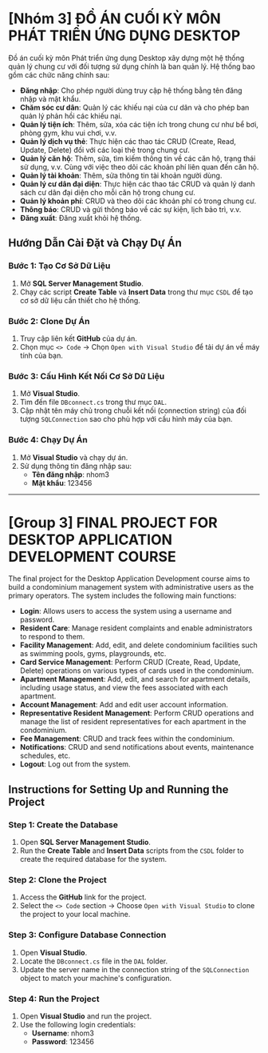# [Nhóm 3] ĐỒ ÁN CUỐI KỲ MÔN PHÁT TRIỂN ỨNG DỤNG DESKTOP

Đồ án cuối kỳ môn Phát triển ứng dụng Desktop xây dựng một hệ thống quản lý chung cư với đối tượng sử dụng chính là ban quản lý. Hệ thống bao gồm các chức năng chính sau:

- **Đăng nhập**: Cho phép người dùng truy cập hệ thống bằng tên đăng nhập và mật khẩu.
- **Chăm sóc cư dân**: Quản lý các khiếu nại của cư dân và cho phép ban quản lý phản hồi các khiếu nại.
- **Quản lý tiện ích**: Thêm, sửa, xóa các tiện ích trong chung cư như bể bơi, phòng gym, khu vui chơi, v.v.
- **Quản lý dịch vụ thẻ**: Thực hiện các thao tác CRUD (Create, Read, Update, Delete) đối với các loại thẻ trong chung cư.
- **Quản lý căn hộ**: Thêm, sửa, tìm kiếm thông tin về các căn hộ, trạng thái sử dụng, v.v. Cùng với việc theo dõi các khoản phí liên quan đến căn hộ.
- **Quản lý tài khoản**: Thêm, sửa thông tin tài khoản người dùng.
- **Quản lý cư dân đại diện**: Thực hiện các thao tác CRUD và quản lý danh sách cư dân đại diện cho mỗi căn hộ trong chung cư.
- **Quản lý khoản phí**: CRUD và theo dõi các khoản phí có trong chung cư.
- **Thông báo**: CRUD và gửi thông báo về các sự kiện, lịch bảo trì, v.v.
- **Đăng xuất**: Đăng xuất khỏi hệ thống.

## Hướng Dẫn Cài Đặt và Chạy Dự Án

### Bước 1: Tạo Cơ Sở Dữ Liệu
1. Mở **SQL Server Management Studio**.
2. Chạy các script **Create Table** và **Insert Data** trong thư mục `CSDL` để tạo cơ sở dữ liệu cần thiết cho hệ thống.

### Bước 2: Clone Dự Án
1. Truy cập liên kết **GitHub** của dự án.
2. Chọn mục `<> Code` → Chọn `Open with Visual Studio` để tải dự án về máy tính của bạn.

### Bước 3: Cấu Hình Kết Nối Cơ Sở Dữ Liệu
1. Mở **Visual Studio**.
2. Tìm đến file `DBconnect.cs` trong thư mục `DAL`.
3. Cập nhật tên máy chủ trong chuỗi kết nối (connection string) của đối tượng `SQLConnection` sao cho phù hợp với cấu hình máy của bạn.

### Bước 4: Chạy Dự Án
1. Mở **Visual Studio** và chạy dự án.
2. Sử dụng thông tin đăng nhập sau:
   - **Tên đăng nhập**: nhom3
   - **Mật khẩu**: 123456

---

# [Group 3] FINAL PROJECT FOR DESKTOP APPLICATION DEVELOPMENT COURSE

The final project for the Desktop Application Development course aims to build a condominium management system with administrative users as the primary operators. The system includes the following main functions:

- **Login**: Allows users to access the system using a username and password.
- **Resident Care**: Manage resident complaints and enable administrators to respond to them.
- **Facility Management**: Add, edit, and delete condominium facilities such as swimming pools, gyms, playgrounds, etc.
- **Card Service Management**: Perform CRUD (Create, Read, Update, Delete) operations on various types of cards used in the condominium.
- **Apartment Management**: Add, edit, and search for apartment details, including usage status, and view the fees associated with each apartment.
- **Account Management**: Add and edit user account information.
- **Representative Resident Management**: Perform CRUD operations and manage the list of resident representatives for each apartment in the condominium.
- **Fee Management**: CRUD and track fees within the condominium.
- **Notifications**: CRUD and send notifications about events, maintenance schedules, etc.
- **Logout**: Log out from the system.

## Instructions for Setting Up and Running the Project

### Step 1: Create the Database
1. Open **SQL Server Management Studio**.
2. Run the **Create Table** and **Insert Data** scripts from the `CSDL` folder to create the required database for the system.

### Step 2: Clone the Project
1. Access the **GitHub** link for the project.
2. Select the `<> Code` section → Choose `Open with Visual Studio` to clone the project to your local machine.

### Step 3: Configure Database Connection
1. Open **Visual Studio**.
2. Locate the `DBconnect.cs` file in the `DAL` folder.
3. Update the server name in the connection string of the `SQLConnection` object to match your machine's configuration.

### Step 4: Run the Project
1. Open **Visual Studio** and run the project.
2. Use the following login credentials:
   - **Username**: nhom3
   - **Password**: 123456
